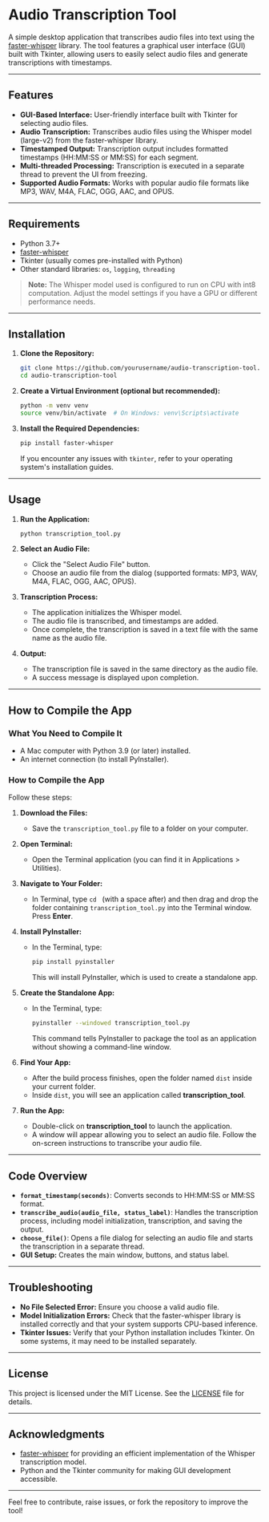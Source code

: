 # Audio Transcription Tool

A simple desktop application that transcribes audio files into text using the [faster-whisper](https://github.com/guillaumekln/faster-whisper) library. The tool features a graphical user interface (GUI) built with Tkinter, allowing users to easily select audio files and generate transcriptions with timestamps.

---

## Features

- **GUI-Based Interface:** User-friendly interface built with Tkinter for selecting audio files.
- **Audio Transcription:** Transcribes audio files using the Whisper model (large-v2) from the faster-whisper library.
- **Timestamped Output:** Transcription output includes formatted timestamps (HH:MM:SS or MM:SS) for each segment.
- **Multi-threaded Processing:** Transcription is executed in a separate thread to prevent the UI from freezing.
- **Supported Audio Formats:** Works with popular audio file formats like MP3, WAV, M4A, FLAC, OGG, AAC, and OPUS.

---

## Requirements

- Python 3.7+
- [faster-whisper](https://github.com/guillaumekln/faster-whisper)
- Tkinter (usually comes pre-installed with Python)
- Other standard libraries: `os`, `logging`, `threading`

> **Note:** The Whisper model used is configured to run on CPU with int8 computation. Adjust the model settings if you have a GPU or different performance needs.

---

## Installation

1. **Clone the Repository:**

   ```bash
   git clone https://github.com/yourusername/audio-transcription-tool.git
   cd audio-transcription-tool
   ```

2. **Create a Virtual Environment (optional but recommended):**

   ```bash
   python -m venv venv
   source venv/bin/activate  # On Windows: venv\Scripts\activate
   ```

3. **Install the Required Dependencies:**

   ```bash
   pip install faster-whisper
   ```

   If you encounter any issues with `tkinter`, refer to your operating system's installation guides.

---

## Usage

1. **Run the Application:**

   ```bash
   python transcription_tool.py
   ```

2. **Select an Audio File:**
   
   - Click the "Select Audio File" button.
   - Choose an audio file from the dialog (supported formats: MP3, WAV, M4A, FLAC, OGG, AAC, OPUS).

3. **Transcription Process:**

   - The application initializes the Whisper model.
   - The audio file is transcribed, and timestamps are added.
   - Once complete, the transcription is saved in a text file with the same name as the audio file.

4. **Output:**

   - The transcription file is saved in the same directory as the audio file.
   - A success message is displayed upon completion.

---

## How to Compile the App

### What You Need to Compile It

- A Mac computer with Python 3.9 (or later) installed.
- An internet connection (to install PyInstaller).

### How to Compile the App

Follow these steps:

1. **Download the Files:**

   - Save the `transcription_tool.py` file to a folder on your computer.

2. **Open Terminal:**

   - Open the Terminal application (you can find it in Applications > Utilities).

3. **Navigate to Your Folder:**

   - In Terminal, type `cd ` (with a space after) and then drag and drop the folder containing `transcription_tool.py` into the Terminal window. Press **Enter**.

4. **Install PyInstaller:**

   - In the Terminal, type:
     ```bash
     pip install pyinstaller
     ```
     This will install PyInstaller, which is used to create a standalone app.

5. **Create the Standalone App:**

   - In the Terminal, type:
     ```bash
     pyinstaller --windowed transcription_tool.py
     ```
     This command tells PyInstaller to package the tool as an application without showing a command-line window.

6. **Find Your App:**

   - After the build process finishes, open the folder named `dist` inside your current folder.
   - Inside `dist`, you will see an application called **transcription_tool**.

7. **Run the App:**

   - Double-click on **transcription_tool** to launch the application.
   - A window will appear allowing you to select an audio file. Follow the on-screen instructions to transcribe your audio file.

---

## Code Overview

- **`format_timestamp(seconds)`**: Converts seconds to HH:MM:SS or MM:SS format.
- **`transcribe_audio(audio_file, status_label)`**: Handles the transcription process, including model initialization, transcription, and saving the output.
- **`choose_file()`**: Opens a file dialog for selecting an audio file and starts the transcription in a separate thread.
- **GUI Setup:** Creates the main window, buttons, and status label.

---

## Troubleshooting

- **No File Selected Error:** Ensure you choose a valid audio file.
- **Model Initialization Errors:** Check that the faster-whisper library is installed correctly and that your system supports CPU-based inference.
- **Tkinter Issues:** Verify that your Python installation includes Tkinter. On some systems, it may need to be installed separately.

---

## License

This project is licensed under the MIT License. See the [LICENSE](LICENSE) file for details.

---

## Acknowledgments

- [faster-whisper](https://github.com/guillaumekln/faster-whisper) for providing an efficient implementation of the Whisper transcription model.
- Python and the Tkinter community for making GUI development accessible.

---

Feel free to contribute, raise issues, or fork the repository to improve the tool!

